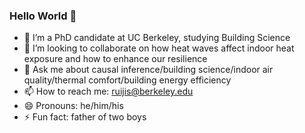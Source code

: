 ### Hello World 👋

- 🔭 I’m a PhD candidate at UC Berkeley, studying Building Science
- 👯 I’m looking to collaborate on how heat waves affect indoor heat exposure and how to enhance our resilience
- 💬 Ask me about causal inference/building science/indoor air quality/thermal comfort/building energy efficiency
- 📫 How to reach me: ruijis@berkeley.edu
- 😄 Pronouns: he/him/his
- ⚡ Fun fact: father of two boys
